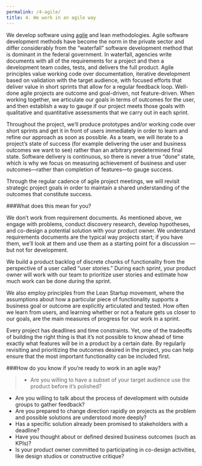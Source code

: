 ```yaml
---
permalink: /4-agile/
title: 4. We work in an agile way
---
```


We develop software using [agile](https://pages.18f.gov/agile/) and lean methodologies. Agile software development methods have become the norm in the private sector and differ considerably from the “waterfall” software development method that is dominant in the federal government. In waterfall, agencies write documents with all of the requirements for a project and then a development team codes, tests, and delivers the full product. Agile principles value working code over documentation, iterative development based on validation with the target audience, with focused efforts that deliver value in short sprints that allow for a regular feedback loop. Well-done agile projects are outcome and goal-driven, not feature-driven. When working together, we articulate our goals in terms of outcomes for the user, and then establish a way to gauge if our project meets those goals with qualitative and quantitative assessments that we carry out in each sprint.

Throughout the project, we’ll produce prototypes and/or working code over short sprints and get it in front of users immediately in order to learn and refine our approach as soon as possible. As a team, we will iterate to a project’s state of success (for example delivering the user and business outcomes we want to see) rather than an arbitrary predetermined final state. Software delivery is continuous, so there is never a true “done” state, which is why we focus on measuring achievement of business and user outcomes—rather than completion of features—to gauge success.

Through the regular cadence of agile project meetings, we will revisit strategic project goals in order to maintain a shared understanding of the outcomes that constitute success. 

###What does this mean for you?

We don’t work from requirement documents. As mentioned above, we engage with problems, conduct discovery research, develop hypotheses, and co-design a potential solution with your product owner. We understand requirements documents are the typical way projects start; if you have them, we’ll look at them and use them as a starting point for a discussion — but not for development.

We build a product backlog of discrete chunks of functionality from the perspective of a user called “user stories.” During each sprint, your product owner will work with our team to prioritize user stories and estimate how much work can be done during the sprint.

We also employ principles from the Lean Startup movement, where the assumptions about how a particular piece of functionality supports a business goal or outcome are explicitly articulated and tested. How often we learn from users, and learning whether or not a feature gets us closer to our goals, are the main measures of progress for our work in a sprint. 

Every project has deadlines and time constraints. Yet, one of the tradeoffs of building the right thing is that it’s not possible to know ahead of time exactly what features will be in a product by a certain date. By regularly revisiting and prioritizing the outcomes desired in the project, you can help ensure that the most important functionality can be included first. 

###How do you know if you’re ready to work in an agile way? 

>- Are you willing to have a subset of your target audience use the product before it’s polished?
- Are you willing to talk about the process of development with outside groups to gather feedback?
- Are you prepared to change direction rapidly on projects as the problem and possible solutions are understood more deeply?
- Has a specific solution already been promised to stakeholders with a deadline? 
- Have you thought about or defined desired business outcomes (such as KPIs)?
- Is your product owner committed to participating in co-design activities, like design studios or constructive critique?
